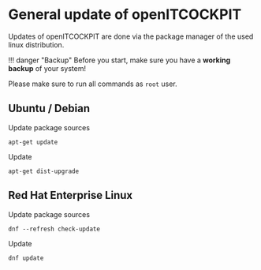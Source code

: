 # General update of openITCOCKPIT

Updates of openITCOCKPIT are done via the package manager of the used linux distribution.

!!! danger "Backup"
    Before you start, make sure you have a **working backup** of your system!

Please make sure to run all commands as `root` user.

## Ubuntu / Debian

Update package sources
```
apt-get update
```

Update
```
apt-get dist-upgrade
```


## Red Hat Enterprise Linux

Update package sources
```
dnf --refresh check-update
```

Update
```
dnf update
```
